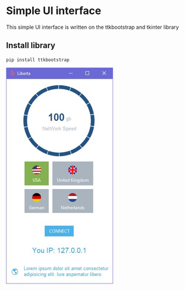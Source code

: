 # Simple UI interface

This simple UI interface is written on the ttkbootstrap and tkinter library

## Install library 
```
pip install ttkbootstrap
```

![Application](source/img.jpg)
